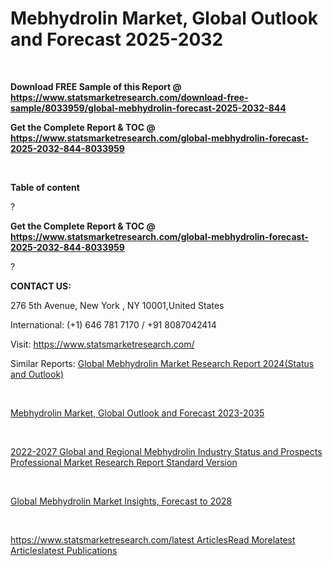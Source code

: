 <h1>Mebhydrolin Market, Global Outlook and Forecast 2025-2032</h1><br/><p><strong>Download FREE Sample of this Report @ <a href="https://www.statsmarketresearch.com/download-free-sample/8033959/global-mebhydrolin-forecast-2025-2032-844">https://www.statsmarketresearch.com/download-free-sample/8033959/global-mebhydrolin-forecast-2025-2032-844</a></strong></p>
 
 
 
 <div><b>Get the Complete Report & TOC @ <a href="https://www.statsmarketresearch.com/global-mebhydrolin-forecast-2025-2032-844-8033959">https://www.statsmarketresearch.com/global-mebhydrolin-forecast-2025-2032-844-8033959</a></b></div>
 
 
 
 <p><br />
 
 <b>Table of content</b></p>
 
 
 
 <p>? </p>
 
 
 
 <div><b>Get the Complete Report & TOC @ <a href="https://www.statsmarketresearch.com/global-mebhydrolin-forecast-2025-2032-844-8033959">https://www.statsmarketresearch.com/global-mebhydrolin-forecast-2025-2032-844-8033959</a></b></div>
 
 
 
 <p>? </p>
 
 
 
 <p><b>CONTACT US:</b><br />
 
 276 5th Avenue, New York , NY 10001,United States<br />
 
 International: (+1) 646 781 7170 / +91 8087042414<br />
 
 Visit: <a href="https://www.statsmarketresearch.com/">https://www.statsmarketresearch.com/</a><br />
 
 Similar Reports: <a href="https://www.statsmarketresearch.com/global-mebhydrolin-forecast-2025-2032-844-8033959">Global Mebhydrolin Market Research Report 2024(Status and Outlook)</a><br />
 
 <br />
 
 <a href="https://www.statsmarketresearch.com/global-mebhydrolin-forecast-2025-2032-844-8033959">Mebhydrolin Market, Global Outlook and Forecast 2023-2035</a><br />
 
 <br />
 
 <a href="https://www.statsmarketresearch.com/global-mebhydrolin-forecast-2025-2032-844-8033959">2022-2027 Global and Regional Mebhydrolin Industry Status and Prospects Professional Market Research Report Standard Version</a><br />
 
 <br />
 
 <a href="https://www.statsmarketresearch.com/global-mebhydrolin-forecast-2025-2032-844-8033959">Global Mebhydrolin Market Insights, Forecast to 2028</a><br />
 
 <br />
 
 <a href="https://gyeongbokgung.com">https://www.statsmarketresearch.com/</a><a href="https://hallyeomaritime.com">latest Articles</a><a href="https://jingwansa.com">Read More</a><a href="https://nguoiviet.jp/">latest Articles</a><a href="https://www.intelmarketresearch.com/">latest Publications</a></p>